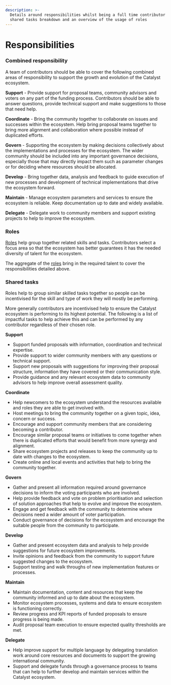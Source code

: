 ```yaml
---
description: >-
  Details around responsibilities whilst being a full time contributor with a
  shared tasks breakdown and an overview of the usage of roles
---
```


# Responsibilities

### Combined responsibility

A team of contributors should be able to cover the following combined areas of responsibility to support the growth and evolution of the Catalyst ecosystem.



**Support** - Provide support for proposal teams, community advisors and voters on any part of the funding process. Contributors should be able to answer questions, provide technical support and make suggestions to those that need help.

**Coordinate** - Bring the community together to collaborate on issues and successes within the ecosystem. Help bring proposal teams together to bring more alignment and collaboration where possible instead of duplicated efforts.

**Govern** - Supporting the ecosystem by making decisions collectively about the implementations and processes for the ecosystem. The wider community should be included into any important governance decisions, especially those that may directly impact them such as parameter changes or for deciding where resources should be allocated.

**Develop** - Bring together data, analysis and feedback to guide execution of new processes and development of technical implementations that drive the ecosystem forward.

**Maintain** - Manage ecosystem parameters and services to ensure the ecosystem is reliable. Keep documentation up to date and widely available.

**Delegate** - Delegate work to community members and support existing projects to help to improve the ecosystem.



### Roles

[Roles](roles/) help group together related skills and tasks. Contributors select a focus area so that the ecosystem has better guarantees it has the needed diversity of talent for the ecosystem.

The aggregate of the [roles](roles/) bring in the required talent to cover the responsibilities detailed above.



### Shared tasks

Roles help to group similar skilled tasks together so people can be incentivised for the skill and type of work they will mostly be performing.

More generally contributors are incentivised help to ensure the Catalyst ecosystem is performing to its highest potential. The following is a list of impactful tasks to help achieve this and can be performed by any contributor regardless of their chosen role.



**Support**

* Support funded proposals with information, coordination and technical expertise.
* Provide support to wider community members with any questions or technical support.
* Support new proposals with suggestions for improving their proposal structure, information they have covered or their communication style.
* Provide guidance and any relevant ecosystem data to community advisors to help improve overall assessment quality.



**Coordinate**

* Help newcomers to the ecosystem understand the resources available and roles they are able to get involved with.
* Host meetings to bring the community together on a given topic, idea, concern or success.
* Encourage and support community members that are considering becoming a contributor.
* Encourage similar proposal teams or initiatives to come together when there is duplicated efforts that would benefit from more synergy and alignment.
* Share ecosystem projects and releases to keep the community up to date with changes to the ecosystem.
* Create online and local events and activities that help to bring the community together.



**Govern**

* Gather and present all information required around governance decisions to inform the voting participants who are involved.
* Help provide feedback and vote on problem prioritisation and selection of solution approaches that help to evolve and improve the ecosystem.
* Engage and get feedback with the community to determine where decisions need a wider amount of voter participation.
* Conduct governance of decisions for the ecosystem and encourage the suitable people from the community to participate.



**Develop**

* Gather and present ecosystem data and analysis to help provide suggestions for future ecosystem improvements.
* Invite opinions and feedback from the community to support future suggested changes to the ecosystem.
* Support testing and walk throughs of new implementation features or processes.



**Maintain**

* Maintain documentation, content and resources that keep the community informed and up to date about the ecosystem.
* Monitor ecosystem processes, systems and data to ensure ecosystem is functioning correctly.
* Review progress and KPI reports of funded proposals to ensure progress is being made.
* Audit proposal team execution to ensure expected quality thresholds are met.



**Delegate**

* Help improve support for multiple language by delegating translation work around core resources and documents to support the growing international community.
* Support and delegate funds through a governance process to teams that can help to further develop and maintain services within the Catalyst ecosystem.
